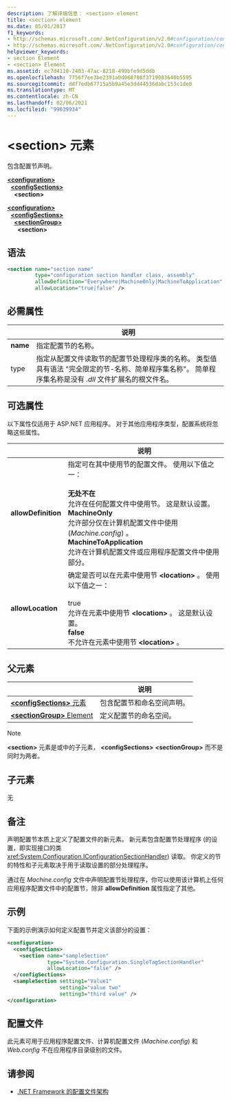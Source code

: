 ```yaml
---
description: 了解详细信息： <section> element
title: <section> element
ms.date: 05/01/2017
f1_keywords:
- http://schemas.microsoft.com/.NetConfiguration/v2.0#configuration/configSections/section
- http://schemas.microsoft.com/.NetConfiguration/v2.0#configuration/configSections/sectionGroup/section
helpviewer_keywords:
- section Element
- <section> Element
ms.assetid: ec7d4110-2403-47ac-8218-499bfe9d5ddb
ms.openlocfilehash: 7756f7ee3be2391a0d068708f3719083640b5595
ms.sourcegitcommit: ddf7edb67715a5b9a45e3dd44536dabc153c1de0
ms.translationtype: MT
ms.contentlocale: zh-CN
ms.lasthandoff: 02/06/2021
ms.locfileid: "99639934"
---
```

# <a name="section-element"></a>\<section> 元素

包含配置节声明。

[**\<configuration>**](configuration-element.md)\
&nbsp;&nbsp;[**\<configSections>**](configsections-element-for-configuration.md)\
&nbsp;&nbsp;&nbsp;&nbsp;**\<section>**

[**\<configuration>**](configuration-element.md)\
&nbsp;&nbsp;[**\<configSections>**](configsections-element-for-configuration.md)\
&nbsp;&nbsp;&nbsp;&nbsp;[**\<sectionGroup>**](sectiongroup-element-for-configsections.md)\
&nbsp;&nbsp;&nbsp;&nbsp;&nbsp;&nbsp;**\<section>**

## <a name="syntax"></a>语法

```xml
<section name="section name"
         type="configuration section handler class, assembly"
         allowDefinition="Everywhere|MachineOnly|MachineToApplication"
         allowLocation="true|false" />
```

## <a name="required-attributes"></a>必需属性

|           | 说明 |
| --------- | ----------- |
| **name**  | 指定配置节的名称。 |
| type   | 指定从配置文件读取节的配置节处理程序类的名称。 类型值具有语法 "完全限定的节-名称、简单程序集名称"。 简单程序集名称是没有 *.dll* 文件扩展名的根文件名。 |

## <a name="optional-attributes"></a>可选属性

以下属性仅适用于 ASP.NET 应用程序。 对于其他应用程序类型，配置系统将忽略这些属性。

|                     | 说明 |
| ------------------- | ----------- |
| **allowDefinition** | 指定可在其中使用节的配置文件。 使用以下值之一：<br><br>**无处不在**<br>允许在任何配置文件中使用节。 这是默认设置。<br>**MachineOnly**<br>允许部分仅在计算机配置文件中使用 (*Machine.config*) 。<br>**MachineToApplication**<br>允许在计算机配置文件或应用程序配置文件中使用部分。 |
| **allowLocation**   | 确定是否可以在元素中使用节 **\<location>** 。 使用以下值之一：<br><br>true<br>允许在元素中使用节 **\<location>** 。 这是默认设置。<br>**false**<br>不允许在元素中使用节 **\<location>** 。 |

## <a name="parent-elements"></a>父元素

|     | 说明 |
| --- | ----------- |
| [**\<configSections>** 元素](configsections-element-for-configuration.md) | 包含配置节和命名空间声明。 |
| [**\<sectionGroup>** Element](sectiongroup-element-for-configsections.md) | 定义配置节的命名空间。 |

> [!NOTE]
> **\<section>** 元素是或中的子元素， **\<configSections>** **\<sectionGroup>** 而不是同时为两者。

## <a name="child-elements"></a>子元素

无

## <a name="remarks"></a>备注

声明配置节本质上定义了配置文件的新元素。 新元素包含配置节处理程序 (的设置，即实现接口的类 <xref:System.Configuration.IConfigurationSectionHandler>) 读取。 你定义的节的特性和子元素取决于用于读取设置的部分处理程序。

通过在 *Machine.config* 文件中声明配置节处理程序，你可以使用该计算机上任何应用程序配置文件中的配置节，除非 **allowDefinition** 属性指定了其他。

## <a name="example"></a>示例

下面的示例演示如何定义配置节并定义该部分的设置：

```xml
<configuration>
  <configSections>
    <section name="sampleSection"
             type="System.Configuration.SingleTagSectionHandler"
             allowLocation="false" />
  </configSections>
  <sampleSection setting1="Value1"
                 setting2="value two"
                 setting3="third value" />
</configuration>
```

## <a name="configuration-file"></a>配置文件

此元素可用于应用程序配置文件、计算机配置文件 (*Machine.config*) 和 *Web.config* 不在应用程序目录级别的文件。

## <a name="see-also"></a>请参阅

- [.NET Framework 的配置文件架构](index.md)
